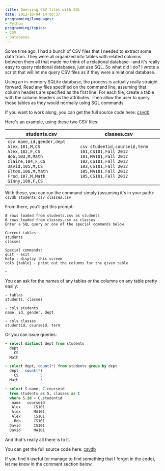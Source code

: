 ```yaml
---
title: Querying CSV files with SQL
date: 2012-10-04 14:00:37
programming/languages:
- Python
programming/topics:
- CSV
- Databases
---
```

Some time ago, I had a bunch of CSV files that I needed to extract some data from. They were all organized into tables with related columns between them all that made me think of a relational database--and it's really easy to query relational databases, just use SQL. So what did I do? I wrote a script that will let me query CSV files as if they were a relational database.

<!--more-->

Using an in-memory SQLite database, the process is actually really straight forward. Read any files specified on the command line, assuming that column headers are specified as the first line. For each file, create a table with the column headers as the attributes. Then allow the user to query those tables as they would normally using SQL commands.

If you want to work along, you can get the full source code here: [csvdb](https://github.com/jpverkamp/small-projects/blob/master/scripts/csvdb.py)

Here's an example, using these two CSV files:


|                                                                       students.csv                                                                       |                                                                        classes.csv                                                                         |
|----------------------------------------------------------------------------------------------------------------------------------------------------------|------------------------------------------------------------------------------------------------------------------------------------------------------------|
| ```csv name,id,gender,dept Alex,101,M,CS Alex,102,F,CS Bob,103,M,Math Claire,104,F,CS David,105,M,CS Elton,106,M,Math Fred,107,M,Math Ginny,108,F,CS ``` | ```csv studentid,courseid,term 101,CS101,Fall 2012 101,MA101,Fall 2012 102,CS101,Fall 2012 103,CS101,Fall 2012 105,MA101,Fall 2012 105,CS101,Fall 2012 ``` |


With these, you can run the command simply (assuming it's in your path):
`csvdb students.csv classes.csv`

From there, you'll get this prompt:


```
8 rows loaded from students.csv as students
6 rows loaded from classes.csv as classes
Enter a SQL query or one of the special commands below.

Current tables:
students
classes

Special commands:
quit - exit
help - display this screen
cols {table} - print out the columns for the given table

~
```

You can ask for the names of any tables or the columns on any table pretty easily:

```
~ tables
students, classes

~ cols students
name, id, gender, dept

~ cols classes
studentid, courseid, term
```

Or you can issue queries:

```sql
~ select distinct dept from students
  dept
    CS
  Math

~ select dept, count(*) from students group by dept
  dept   count(*)
    CS          5
  Math          3

~ select S.name, C.courseid
  from students as S, classes as C
  where S.id = C.studentid
   name   courseid
   Alex      CS101
   Alex      MA101
   Alex      CS101
    Bob      CS101
  David      CS101
  David      MA101
```

And that's really all there is to it.

You can get the full source code here: [csvdb](https://github.com/jpverkamp/small-projects/blob/master/scripts/csvdb.py)

If you find it useful (or manage to find something that I forgot in the code), let me know in the comment section below.
